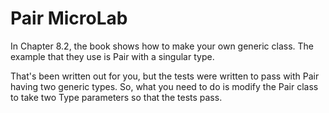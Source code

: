 # Pair MicroLab
In Chapter 8.2, the book shows how to make your own generic class.  The example that they use is Pair with a singular type.

That's been written out for you, but the tests were written to pass with Pair having two generic types.
So, what you need to do is modify the Pair class to take two Type parameters so that the tests pass.